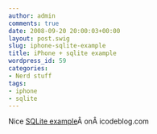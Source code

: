 ```yaml
---
author: admin
comments: true
date: 2008-09-20 20:00:03+00:00
layout: post.swig
slug: iphone-sqlite-example
title: iPhone + sqlite example
wordpress_id: 59
categories:
- Nerd stuff
tags:
- iphone
- sqlite
---
```


Nice [SQLite example](http://icodeblog.com/2008/08/19/iphone-programming-tutorial-creating-a-todo-list-using-sqlite-part-1/#create-db)Â onÂ icodeblog.com
